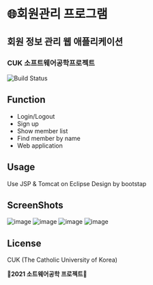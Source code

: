 # 🌐회원관리 프로그램
## 회원 정보 관리 웹 애플리케이션
### CUK 소프트웨어공학프로젝트
![Build Status](https://img.shields.io/badge/-JAVA-F26D85)


## Function
- Login/Logout
- Sign up
- Show member list
- Find member by name
- Web application

## Usage
Use JSP & Tomcat on Eclipse
Design by bootstap

## ScreenShots
![image](https://user-images.githubusercontent.com/73006274/132123608-42acb741-45fe-48fb-aba6-d77ec980fb23.png)
![image](https://user-images.githubusercontent.com/73006274/132123632-addb79c3-f33a-4c1c-95e2-bb452ab301d2.png)
![image](https://user-images.githubusercontent.com/73006274/132123644-6efffaf9-bd44-49f8-8a74-328bab00df35.png)
![image](https://user-images.githubusercontent.com/73006274/132123655-700be890-ead8-402c-b63a-67c6aceb2f62.png)


## License

CUK (The Catholic University of Korea)

**🤍2021 소트웨어공학 프로젝트🤍**



